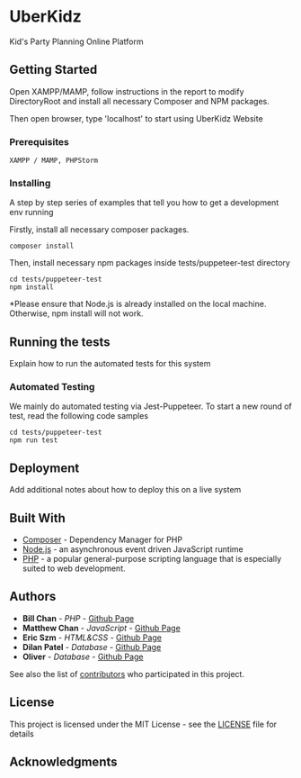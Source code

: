 # UberKidz

Kid's Party Planning Online Platform

## Getting Started

Open XAMPP/MAMP, follow instructions in the report to modify DirectoryRoot and install all necessary Composer and NPM packages. 

Then open browser, type 'localhost' to start using UberKidz Website

### Prerequisites

```
XAMPP / MAMP, PHPStorm
```

### Installing

A step by step series of examples that tell you how to get a development env running

Firstly, install all necessary composer packages.

```
composer install
```

Then, install necessary npm packages inside tests/puppeteer-test directory

```
cd tests/puppeteer-test
npm install
```

*Please ensure that Node.js is already installed on the local machine. Otherwise, npm install will not work.
## Running the tests

Explain how to run the automated tests for this system

### Automated Testing

We mainly do automated testing via Jest-Puppeteer. To start a new round of test, read the following code samples

```
cd tests/puppeteer-test
npm run test
```

## Deployment

Add additional notes about how to deploy this on a live system

## Built With

* [Composer](https://getcomposer.org/) - Dependency Manager for PHP
* [Node.js](https://nodejs.org) - an asynchronous event driven JavaScript runtime
* [PHP](http://www.php.net/) - a popular general-purpose scripting language that is especially suited to web development.

## Authors

* **Bill Chan** - *PHP* - [Github Page](https://github.com/billpwchan)
* **Matthew Chan** - *JavaScript* - [Github Page](https://github.com/)
* **Eric Szm** - *HTML&CSS* - [Github Page](https://github.com/)
* **Dilan Patel** - *Database* - [Github Page](https://github.com/)
* **Oliver** - *Database* - [Github Page](https://github.com/)


See also the list of [contributors](https://github.com/billpwchan/COMP0034_GroupM/contributors) who participated in this project.

## License

This project is licensed under the MIT License - see the [LICENSE](LICENSE) file for details

## Acknowledgments


